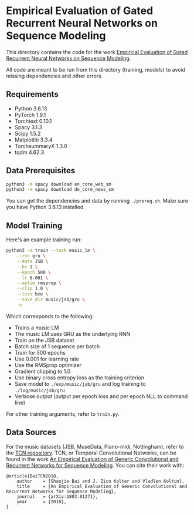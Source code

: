 # Empirical Evaluation of Gated Recurrent Neural Networks on Sequence Modeling

This directory contains the code for the work [Empirical Evaluation of Gated Recurrent Neural Networks on Sequence Modeling](https://arxiv.org/abs/1412.3555).

All code are meant to be run from this directory (training, models) to avoid missing dependencies and other errors.

## Requirements
* Python 3.6.13
* PyTorch 1.9.1
* Torchtext 0.10.1
* Spacy 3.1.3
* Scipy 1.5.2
* Matplotlib 3.3.4
* TorchsummaryX 1.3.0
* tqdm 4.62.3

## Data Prerequisites
```bash
python3 -m spacy download en_core_web_sm
python3 -m spacy download de_core_news_sm
```

You can get the dependencies and data by running `./prereq.sh`. Make sure you have Python 3.6.13 installed.

## Model Training
Here's an example training run:
```bash
python3 -m train --task music_lm \
    --rnn gru \
    --data JSB \
    --bs 1 \
    --epoch 500 \
    --lr 0.001 \
    --optim rmsprop \
    --clip 1.0 \
    --loss bce \
    --save_dir music/jsb/gru \
    -v
```
Which corresponds to the following:
* Trains a music LM
* The music LM uses GRU as the underlying RNN
* Train on the JSB dataset
* Batch size of 1 sequence per batch
* Train for 500 epochs
* Use 0.001 for learning rate
* Use the RMSprop optimizer
* Gradient clipping to 1.0
* Use binary cross entropy loss as the training criterion
* Save model to `./exp/music/jsb/gru` and log training to `./log/music/jsb/gru`
* Verbose output (output per epoch loss and per epoch NLL to command line)

For other training arguments, refer to `train.py`.

## Data Sources
For the music datasets (JSB, MuseData, Piano-midi, Nottingham), refer to the [TCN repository](https://github.com/locuslab/TCN/tree/master/TCN/poly_music). TCN, or Temporal Convolutional Networks, can be found in the work [An Empirical Evaluation of Generic Convolutional and Recurrent Networks for Sequence Modeling](https://arxiv.org/abs/1803.01271). You can cite their work with:

```
@article{BaiTCN2018,
	author    = {Shaojie Bai and J. Zico Kolter and Vladlen Koltun},
	title     = {An Empirical Evaluation of Generic Convolutional and Recurrent Networks for Sequence Modeling},
	journal   = {arXiv:1803.01271},
	year      = {2018},
}
```
